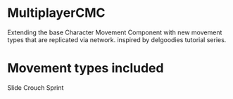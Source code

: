 # MultiplayerCMC
Extending the base Character Movement Component with new movement types that are replicated via network.
inspired by delgoodies tutorial series.

# Movement types included
Slide
Crouch
Sprint
